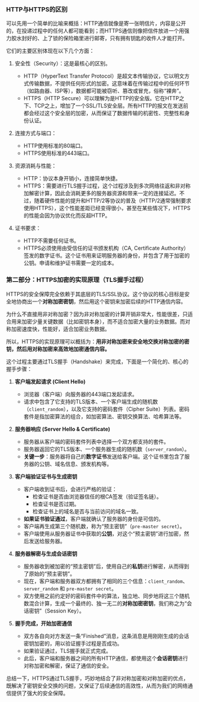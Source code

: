  
### HTTP与HTTPS的区别

可以先用一个简单的比喻来概括：HTTP通信就像是寄一张明信片，内容是公开的，在投递过程中的任何人都可能看到；而HTTPS通信则像把信件放进一个用强力胶水封好的、上了锁的保险箱里进行邮寄，只有拥有钥匙的收件人才能打开。

它们的主要区别体现在以下几个方面：

1.  安全性（Security）：这是最核心的区别。
    *   HTTP（HyperText Transfer Protocol）是超文本传输协议，它以明文方式传输数据，不提供任何形式的加密。这意味着在传输过程中的任何环节（如路由器、ISP等），数据都可能被窃听、篡改或冒充，俗称“裸奔”。
    *   HTTPS（HTTP Secure）可以理解为是HTTP的安全版。它在HTTP之下、TCP之上，增加了一个SSL/TLS安全层。所有HTTP的报文在发送前都会经过这个安全层的加密，从而保证了数据传输的机密性、完整性和身份认证。

2.  连接方式与端口：
    *   HTTP使用标准的80端口。
    *   HTTPS使用标准的443端口。

3.  资源消耗与性能：
    *   HTTP：协议本身开销小，连接简单快捷。
    *   HTTPS：需要进行TLS握手过程，这个过程涉及到多次网络往返和非对称加解密计算，因此会消耗更多的服务器资源和带来一定的连接延迟。不过，随着硬件性能的提升和HTTP/2等协议的普及（HTTP/2通常强制要求使用HTTPS），这个性能差距已经变得很小，甚至在某些情况下，HTTPS的性能会因为协议优化而反超HTTP。

4.  证书要求：
    *   HTTP不需要任何证书。
    *   HTTPS必须使用由受信任的证书颁发机构（CA, Certificate Authority）签发的数字证书。这个证书用来证明服务器的身份，并包含了用于加密的公钥。申请和维护证书需要一定的成本。

### 第二部分：HTTPS加密的实现原理（TLS握手过程）

HTTPS的安全保障完全依赖于其底层的TLS/SSL协议。这个协议的核心目标是安全地协商出一个**对称加密密钥**，然后用这个密钥来加密后续的HTTP通信内容。

为什么不直接用非对称加密？因为非对称加密的计算开销非常大，性能很差，只适合用来加密少量关键数据（比如密钥本身），而不适合加密大量的业务数据。而对称加密速度快，性能好，适合加密业务数据。

所以，HTTPS的实现原理可以概括为：**用非对称加密来安全地交换对称加密的密钥，然后用对称加密来高效地加密通信内容。**

这个过程主要通过TLS握手（Handshake）来完成，下面是一个简化的、核心的握手步骤：

1.  **客户端发起请求 (Client Hello)**
    *   浏览器（客户端）向服务器的443端口发起请求。
    *   请求中包含了它支持的TLS版本、一个客户端生成的随机数（`client_random`），以及它支持的密码套件（Cipher Suite）列表。密码套件是指加密算法的组合，如加密算法、密钥交换算法、哈希算法等。

2.  **服务器响应 (Server Hello & Certificate)**
    *   服务器从客户端的密码套件列表中选择一个双方都支持的套件。
    *   服务器返回它的TLS版本、一个服务器生成的随机数（`server_random`）。
    *   **关键一步**：服务器将自己的**数字证书**发送给客户端。这个证书里包含了服务器的公钥、域名信息、颁发机构等。

3.  **客户端验证证书与生成密钥**
    *   客户端收到证书后，会进行严格的验证：
        *   检查证书是否由浏览器信任的根CA签发（验证签名链）。
        *   检查证书是否过期。
        *   检查证书上的域名是否与当前访问的域名一致。
    *   **如果证书验证通过**，客户端就确认了服务器的身份是可信的。
    *   客户端再生成第三个随机数，称为“预主密钥”（`pre-master secret`）。
    *   客户端使用从服务器证书中获取的**公钥**，对这个“预主密钥”进行加密，然后发送给服务器。

4.  **服务器解密与生成会话密钥**
    *   服务器收到被加密的“预主密钥”后，使用自己的**私钥**进行解密，从而得到了原始的“预主密钥”。
    *   现在，客户端和服务器双方都拥有了相同的三个信息：`client_random`、`server_random` 和 `pre-master secret`。
    *   双方使用之前约定好的密码套件中的算法，独立地、同步地将这三个随机数混合计算，生成一个最终的、独一无二的**对称加密密钥**，我们称之为“会话密钥”（Session Key）。

5.  **握手完成，开始加密通信**
    *   双方各自向对方发送一条“Finished”消息，这条消息是用刚刚生成的会话密钥加密的，用以验证握手过程是否成功。
    *   如果验证通过，TLS握手就正式完成。
    *   此后，客户端和服务器之间的所有HTTP通信，都使用这个**会话密钥**进行对称加密和解密，保证了通信的安全。

总结一下，HTTPS通过TLS握手，巧妙地结合了非对称加密和对称加密的优点，既解决了密钥安全交换的问题，又保证了后续通信的高效性，从而为我们的网络通信提供了强大的安全保障。